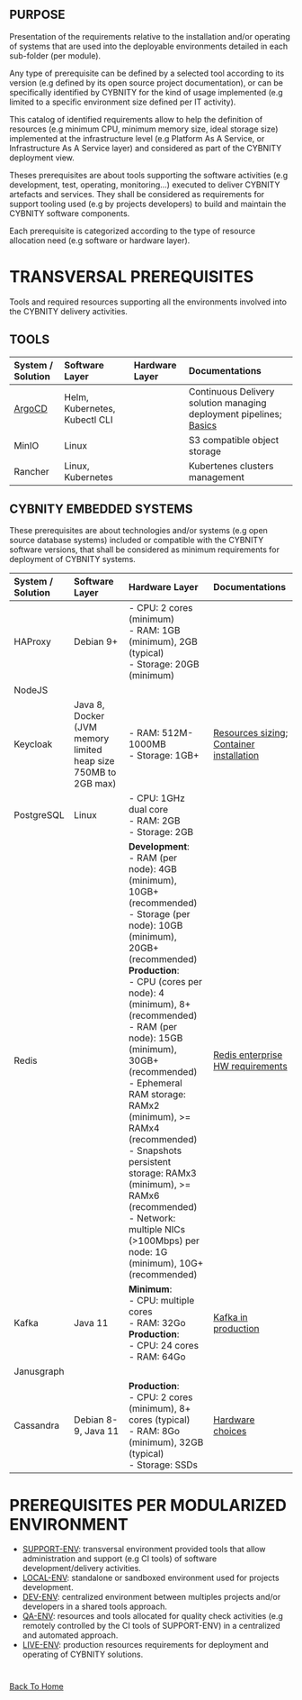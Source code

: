 ## PURPOSE
Presentation of the requirements relative to the installation and/or operating of systems that are used into the deployable environments detailed in each sub-folder (per module).

Any type of prerequisite can be defined by a selected tool according to its version (e.g defined by its open source project documentation), or can be specifically identified by CYBNITY for the kind of usage implemented (e.g limited to a specific environment size defined per IT activity).

This catalog of identified requirements allow to help the definition of resources (e.g minimum CPU, minimum memory size, ideal storage size) implemented at the infrastructure level (e.g Platform As A Service, or Infrastructure As A Service layer) and considered as part of the CYBNITY deployment view.

Theses prerequisites are about tools supporting the software activities (e.g development, test, operating, monitoring...) executed to deliver CYBNITY artefacts and services. They shall be considered as requirements for support tooling used (e.g by projects developers) to build and maintain the CYBNITY software components.

Each prerequisite is categorized according to the type of resource allocation need (e.g software or hardware layer).

# TRANSVERSAL PREREQUISITES
Tools and required resources supporting all the environments involved into the CYBNITY delivery activities.

## TOOLS
|System / Solution|Software Layer|Hardware Layer|Documentations|
|:--|:--|:--|:--|
|[ArgoCD](https://argoproj.github.io/cd/)|Helm, Kubernetes, Kubectl CLI| |Continuous Delivery solution managing deployment pipelines; [Basics](https://argo-cd.readthedocs.io/en/stable/understand_the_basics/)|
|MinIO|Linux| |S3 compatible object storage|
|Rancher|Linux, Kubernetes| |Kubertenes clusters management|

## CYBNITY EMBEDDED SYSTEMS
These prerequisites are about technologies and/or systems (e.g open source database systems) included or compatible with the CYBNITY software versions, that shall be considered as minimum requirements for deployment of CYBNITY systems.

|System / Solution|Software Layer|Hardware Layer|Documentations|
|:--|:--|:--|:--|
|HAProxy|Debian 9+|- CPU: 2 cores (minimum)<br>- RAM: 1GB (minimum), 2GB (typical)<br>- Storage: 20GB (minimum)||
|NodeJS||||
|Keycloak|Java 8, Docker (JVM memory limited heap size 750MB to 2GB max)|- RAM: 512M-1000MB<br>- Storage: 1GB+|[Resources sizing](https://www.keycloak.org/high-availability/concepts-memory-and-cpu-sizing); [Container installation](https://www.keycloak.org/server/containers)|
|PostgreSQL|Linux|- CPU: 1GHz dual core<br>- RAM: 2GB<br>- Storage: 2GB||
|Redis||__Development__:<br>- RAM (per node): 4GB (minimum), 10GB+ (recommended)<br>- Storage (per node): 10GB (minimum), 20GB+ (recommended)<br>__Production__:<br>- CPU (cores per node): 4 (minimum), 8+ (recommended)<br>- RAM (per node): 15GB (minimum), 30GB+ (recommended)<br>- Ephemeral RAM storage: RAMx2 (minimum), >= RAMx4 (recommended)<br>- Snapshots persistent storage: RAMx3 (minimum), >= RAMx6 (recommended)<br>- Network: multiple NICs (>100Mbps) per node: 1G (minimum), 10G+ (recommended)|[Redis enterprise HW requirements](https://redis.io/docs/latest/operate/rs/installing-upgrading/install/plan-deployment/hardware-requirements/)|
|Kafka|Java 11|__Minimum__:<br>- CPU: multiple cores<br>- RAM: 32Go<br>__Production__:<br>- CPU: 24 cores<br>- RAM: 64Go|[Kafka in production](https://docs.confluent.io/platform/current/kafka/deployment.html)|
|Janusgraph||||
|Cassandra|Debian 8-9, Java 11|__Production__:<br>- CPU: 2 cores (minimum), 8+ cores (typical)<br>- RAM: 8Go (minimum), 32GB (typical)<br>- Storage: SSDs|[Hardware choices](https://cassandra.apache.org/doc/stable/cassandra/operating/hardware.html)|

# PREREQUISITES PER MODULARIZED ENVIRONMENT
- [SUPPORT-ENV](modules/support-env/README.md): transversal environment provided tools that allow administration and support (e.g CI tools) of software development/delivery activities.
- [LOCAL-ENV](modules/local-env/README.md): standalone or sandboxed environment used for projects development.
- [DEV-ENV](modules/dev-env/README.md): centralized environment between multiples projects and/or developers in a shared tools approach.
- [QA-ENV](modules/qa-env/README.md): resources and tools allocated for quality check activities (e.g remotely controlled by the CI tools of SUPPORT-ENV) in a centralized and automated approach.
- [LIVE-ENV](modules/live-env/README.md): production resources requirements for deployment and operating of CYBNITY solutions.

#
[Back To Home](README.md)
